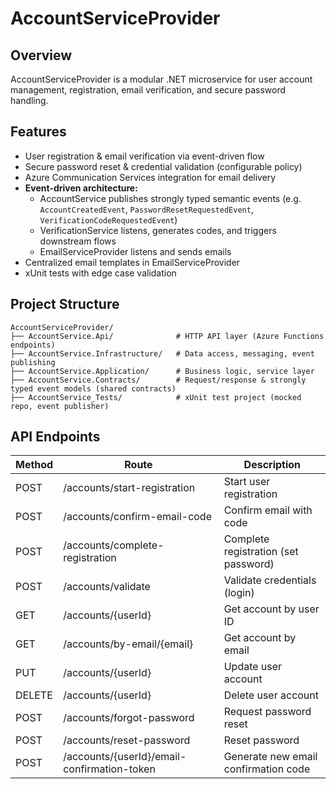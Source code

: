 # AccountServiceProvider

## Overview
AccountServiceProvider is a modular .NET microservice for user account management, registration, email verification, and secure password handling.

## Features
- User registration & email verification via event-driven flow
- Secure password reset & credential validation (configurable policy)
- Azure Communication Services integration for email delivery
- **Event-driven architecture:**
  - AccountService publishes strongly typed semantic events (e.g. `AccountCreatedEvent`, `PasswordResetRequestedEvent`, `VerificationCodeRequestedEvent`)
  - VerificationService listens, generates codes, and triggers downstream flows
  - EmailServiceProvider listens and sends emails
- Centralized email templates in EmailServiceProvider
- xUnit tests with edge case validation

## Project Structure
```
AccountServiceProvider/
├── AccountService.Api/              # HTTP API layer (Azure Functions endpoints)
├── AccountService.Infrastructure/   # Data access, messaging, event publishing
├── AccountService.Application/      # Business logic, service layer
├── AccountService.Contracts/        # Request/response & strongly typed event models (shared contracts)
├── AccountService_Tests/            # xUnit test project (mocked repo, event publisher)
```

## API Endpoints

| Method | Route                                         | Description                         |
|--------|-----------------------------------------------|-------------------------------------|
| POST   | /accounts/start-registration                  | Start user registration             |
| POST   | /accounts/confirm-email-code                  | Confirm email with code             |
| POST   | /accounts/complete-registration               | Complete registration (set password)|
| POST   | /accounts/validate                            | Validate credentials (login)        |
| GET    | /accounts/{userId}                            | Get account by user ID              |
| GET    | /accounts/by-email/{email}                    | Get account by email                |
| PUT    | /accounts/{userId}                            | Update user account                 |
| DELETE | /accounts/{userId}                            | Delete user account                 |
| POST   | /accounts/forgot-password                     | Request password reset              |
| POST   | /accounts/reset-password                      | Reset password                      |
| POST   | /accounts/{userId}/email-confirmation-token   | Generate new email confirmation code|

